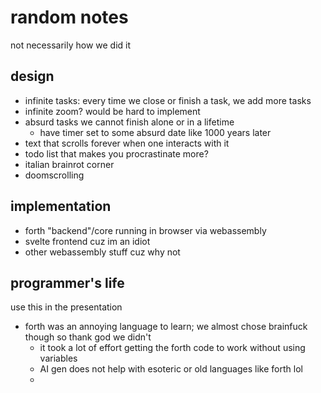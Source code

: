 # random notes
not necessarily how we did it

## design
- infinite tasks: every time we close or finish a task, we add more tasks
- infinite zoom? would be hard to implement
- absurd tasks we cannot finish alone or in a lifetime
  - have timer set to some absurd date like 1000 years later
- text that scrolls forever when one interacts with it
- todo list that makes you procrastinate more?
- italian brainrot corner
- doomscrolling

## implementation
- forth "backend"/core running in browser via webassembly
- svelte frontend cuz im an idiot
- other webassembly stuff cuz why not



## programmer's life
use this in the presentation
- forth was an annoying language to learn; we almost chose brainfuck though so thank god we didn't
  - it took a lot of effort getting the forth code to work without using variables
  - AI gen does not help with esoteric or old languages like forth lol
  - 